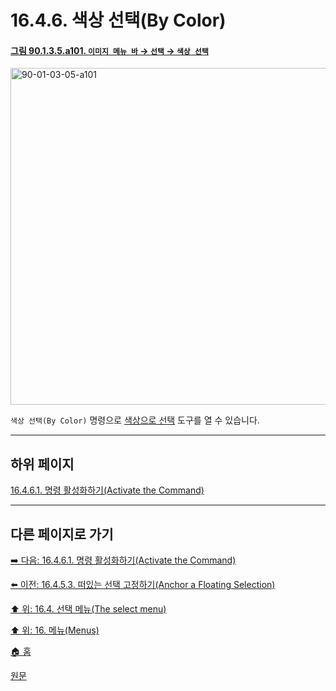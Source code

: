 # 16.4.6. 색상 선택(By Color)

<a id="90-01-03-05-a101"></a>

#### [그림 90.1.3.5.a101. `이미지 메뉴 바` → `선택` → `색상 선택`](./90-01-03-05-by_color.md#90-01-03-05-a101)
<img width="934" height="539" alt="90-01-03-05-a101" src="https://github.com/user-attachments/assets/a1b7b219-ad4d-4f6f-b096-8f60879030d3" />

`색상 선택(By Color)` 명령으로 [색상으로 선택](./14-02-06-00-select_by_color.md) 도구를 열 수 있습니다.

***

## 하위 페이지

[16.4.6.1. 명령 활성화하기(Activate the Command)](./16-04-06-01-activating_the_command.md)

***

## 다른 페이지로 가기

[➡️ 다음: 16.4.6.1. 명령 활성화하기(Activate the Command)](./16-04-06-01-activating_the_command.md)

[⬅️ 이전: 16.4.5.3. 떠있는 선택 고정하기(Anchor a Floating Selection)](./16-04-05-03-anchor_a_floating_selection.md)

[⬆️ 위: 16.4. 선택 메뉴(The select menu)](./16-04-00-the-select-menu.md)

[⬆️ 위: 16. 메뉴(Menus)](./16-00-menus.md)

[🏠 홈](./00-home.md)

[원문](https://docs.gimp.org/2.10/ko/gimp-selection-by_color.html)